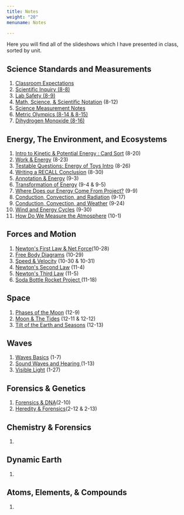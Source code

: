 ```yaml
---
title: Notes
weight: "20"
menuname: Notes

---
```

Here you will find all of the slideshows which I have presented in class, sorted by unit.

## Science Standards and Measurements

1. [Classroom Expectations](https://docs.google.com/presentation/d/18GsC5byiTEhMfpimXlC9V7Zv4t94oa-1Ud580QfggoQ/edit?usp=sharing)
2. [Scientific Inquiry (8-8)](https://drive.google.com/open?id=1_xwnyJaBOXkNJ-nOdGuHSVdlp1RwrjRCPSSVtAIBEWU)
3. [Lab Safety (8-9)](https://drive.google.com/open?id=18cVqC57dCp3Gt3K_LcAf-6oA4qaul4thRU5dOwWyEOI)
4. [Math, Science, & Scientific Notation](https://drive.google.com/open?id=1WrrFjyaVJb9VM8UuNHpNXLIrvA1qMqGflXbF6H49PsU) (8-12)
5. [Science Measurement Notes](https://docs.google.com/document/d/1kJ5fIUf2vRDPNAnDPZg0HyVSY24ZwgJSypp_WuEcyqI/edit?usp=sharing)
6. [Metric Olympics (8-14 & 8-15)](https://drive.google.com/open?id=1pF0c38wiIy0d1fRKdEkMqj0s0OqdvwNQ0ROMnDRaqEE)
7. [Dihydrogen Monoxide (8-16)](https://docs.google.com/presentation/d/19LepGScNpRQzVlua-shYZrfFZ21WO9VRcxiF6X0NnYI/edit?usp=sharing)

## Energy, The Environment, and Ecosystems

 1. [Intro to Kinetic & Potential Energy : Card Sort](https://docs.google.com/presentation/d/14AZ3EN-G7wHOaS_bkth9MrJoPNY_R9Esrcx7FitF7VA/edit?usp=sharing) (8-20)
 2. [Work & Energy](https://docs.google.com/presentation/d/14r_uLqJMVohS5lprcS5E_8kI7HvcvKH-OoQbx7cFSik/edit?usp=sharing) (8-23)
 3. [Testable Questions: Energy of Toys Intro](https://docs.google.com/presentation/d/1OqFQ04EkFm3CN4LYk9Yov58B1oDIYaXmKKGUJOqTwA4/edit?usp=sharing) (8-26)
 4. [Writing a RECALL Conclusion](https://docs.google.com/presentation/d/1CuNxmHzW5b2FHZhyhhGzE2TLVY-x-lQWQ5eGfiHd054/edit?usp=sharing) (8-30)
 5. [Annotation & Energy](https://docs.google.com/presentation/d/1WAmIfWV1tUlhNlfqzleRofxX2-4sAogIxdhEheKBQmY/edit?usp=sharing) (9-3)
 6. [Transformation of Energy](https://docs.google.com/presentation/d/1o6u8M5IlrjV0Z6xbxalw8OP_FD_G0DoGAwC_74a5kMM/edit?usp=sharing) (9-4 & 9-5)
 7. [Where Does our Energy Come From Project?](https://docs.google.com/presentation/d/1EfjmB9KvzZ3Q3LupXQOj1TEvNnjCJHi1AG-qQrp5e_k/edit?usp=sharing) (9-9)
 8. [Conduction, Convection, and Radiation](https://docs.google.com/presentation/d/1hwrtz3wsbFAUNAvpzY_oB_6qaFgItLukOiywwACSRto/edit?usp=sharing) (9-17)
 9. [Conduction, Convection, and Weather](https://docs.google.com/presentation/d/1O8b9VJ9cL4YVnV9VzeYe2od4319qVpdnJNTWPQUoo60/edit?usp=sharing) (9-24)
10. [Wind and Energy Cycles](https://docs.google.com/presentation/d/1Q5GjhIWUa4MlwQvFQnv08m-LsT2lM-UcwQmv3Kbfq0U/edit?usp=sharing) (9-30)
11. [How Do We Measure the Atmosphere](https://docs.google.com/presentation/d/1hS1512xczkeh17-kynlETQlkcF7ScO3gd4LrDnls0t0/edit?usp=sharing) (10-1)

## Forces and Motion

1. [Newton's First Law & Net Force](https://docs.google.com/presentation/d/1CTSA6HYOhD-bnTEkoactiyzKE0OYak3fW1P6HMfadaY/edit?usp=sharing)(10-28)
2. [Free Body Diagrams](https://docs.google.com/presentation/d/1L4qPBGGvhcywSavbBV810R8iaLTo9PvuElfs954iaSw/edit?usp=sharing) (10-29)
3. [Speed & Velocity](https://docs.google.com/presentation/d/1RHzbHwSeJ4D-4e8G8U-sxWizxdUYIKe8KIE4RoKQWtI/edit?usp=sharing) (10-30 & 10-31)
4. [Newton's Second Law](https://docs.google.com/presentation/d/1lPXCvXUP9Ocgog1exm7jXH7HJBElFznYZpj5hayBP6M/edit?usp=sharing) (11-4)
5. [Newton's Third Law](https://docs.google.com/presentation/d/1MBRhiWDgePydP4GqIdR8QNEk2GOXood7XGe-cxbzyqY/edit?usp=sharing) (11-5)
6. [Soda Bottle Rocket Project ](https://docs.google.com/presentation/d/1qkZS3k41KSOgbtizBHMW_qR48pxvLgN1v9iH2mgfPnk/edit?usp=sharing)(11-18)

## Space

1. [Phases of the Moon](https://docs.google.com/presentation/d/1efFCSMNOktmN4k-kDhqy3NteVmAvo6Sd1daW284i-L0/edit?usp=sharing) (12-9)
2. [Moon & The Tides](https://docs.google.com/presentation/d/1pfyZ6OUFdZVhi5OD58tMfxLaK1x7v-B0zl__jQ-khlI/edit?usp=sharing) (12-11 & 12-12)
3. [Tilt of the Earth and Seasons](https://docs.google.com/presentation/d/17kFoO_gTei0A-4wxVsJ5S53IU69beeFAPFLqpmaNIJY/edit?usp=sharing) (12-13)

## Waves

1. [Waves Basics](https://docs.google.com/presentation/d/10kCusJn_5GZ7H15kQ_d7DviOI0-d3QtxbSzpx1g2New/edit?usp=sharing) (1-7)
2. [Sound Waves and Hearing ](https://docs.google.com/presentation/d/1a-SxcHsBDX6jke1ltYVEkC1vlojSkh19hpKv4JArohw/edit?usp=sharing)(1-13)
3. [Visible Light](https://docs.google.com/presentation/d/1PU6zIbIS7BAWoaCLdZ_I5JRLiHcLXckVV9Cf3iGajbE/edit?usp=sharing) (1-27)

## Forensics & Genetics

1. [Forensics & DNA](https://drive.google.com/open?id=1D1dQQ4NiF9JNDHlc7byTloP1ruKdmfPXD8ow45l6QEs)(2-10)
2. [Heredity & Forensics](https://drive.google.com/open?id=1NRTFispWXWi4wUVa4Jv1YGvtXGg8wBGcNyqJymQ1onQ)(2-12 & 2-13)

## Chemistry & Forensics

1. 

## Dynamic Earth

1. 

## Atoms, Elements, & Compounds

1. 